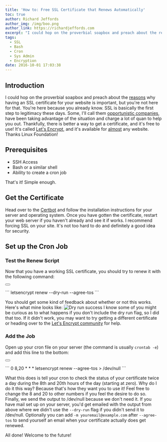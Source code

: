 ```yaml
---
title: 'How to: Free SSL Certificate that Renews Automatically'
toc: true
author: Richard Jeffords
author_img: /img/boo.png
author_link: https://richardjeffords.com
excerpt: "I could hop on the proverbial soapbox and preach about the reasons why having an SSL certificate for your website is important, but you're not here for that. You're here because you already know..."
tags:
  - SSL
  - Bash
  - Cron
  - Sys Admin
  - Encryption
date: 2016-10-01 17:03:38
---
```

## Introduction
I could hop on the proverbial soapbox and preach about the [reasons](https://www.linkedin.com/pulse/importance-advantages-ssl-certificates-jay-jones) why having an SSL certificate for your website is important, but you're not here for that. You're here because you already know. SSL is basically the first step to legitimacy these days. Some, I'll call them [opportunistic companies](https://www.godaddy.com/web-security/ssl-certificate), have been taking advantage of the situation and charge a lot of quan to help you out. Thankfully, there is better a way to get a certificate, and it's free to use! It's called [Let's Encrypt](https://letsencrypt.org/), and it's available for [almost](https://letsencrypt.org/docs/rate-limits/) any website. Thanks Linux Foundation! 
## Prerequisites
- SSH Access
- Bash or a similar shell
- Ability to create a cron job

That's it! Simple enough.
## Get the Certificate
Head over to the [Certbot](https://certbot.eff.org/) and follow the installation instructions for your server and operating system. Once you have gotten the certificate, restart your web server if you haven't already and see it if works. I recommend forcing SSL on your site. It's not too hard to do and definitely a good idea for security.
## Set up the Cron Job
### Test the Renew Script
Now that you have a working SSL certificate, you should try to renew it with the following command:

<button class="right copy btn" data-clipboard-target="#ssl"><i class="fa fa-clipboard"></i></button>
<div id='ssl'>
```
    letsencrypt renew --dry-run --agree-tos
```
</div>

You should get some kind of feedback about whether or not this works. Here's what mine looks like:
![Dry run success](renew_test.jpg)
I know some of you might be curious as to what happens if you don't include the dry run flag, so I did that too. If it didn't work, you may want to try getting a different certificate or heading over to the [Let's Encrypt community](https://community.letsencrypt.org/) for help.
### Add the Job
Open up your cron file on your server (the command is usually `crontab -e`) and add this line to the bottom:

<button class="right copy btn" data-clipboard-target="#crontab"><i class="fa fa-clipboard"></i></button>
<div id='crontab'>
```
0 8,20 * * * letsencrypt renew --agree-tos > /dev/null
```
</div>

What this does is tell your cron to check the status of your certificate twice a day during the 8th and 20th hours of the day (starting at zero). Why do I do it this way? Because that's how they want you to use it! Feel free to change the 8 and 20 to other numbers if you feel the desire to do so. Finally, we send the output to /dev/null because we don't need it. If you have mail set up on your server, you'd get emailed with the output from above where we didn't use the `--dry-run` flag if you didn't send it to /dev/null.
Optionally you can add `-m youremail@example.com` after `--agree-tos` to send yourself an email when your certificate actually does get renewed.

All done! Welcome to the future!  